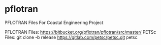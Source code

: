 # pflotran
PFLOTRAN Files For Coastal Engineering Project

PFLOTRAN Files: https://bitbucket.org/pflotran/pflotran/src/master/
PETSc Files: git clone -b release https://gitlab.com/petsc/petsc.git petsc
